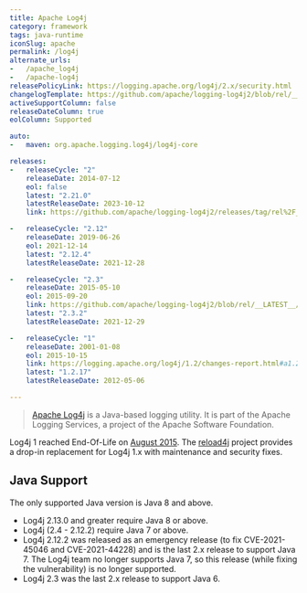 ```yaml
---
title: Apache Log4j
category: framework
tags: java-runtime
iconSlug: apache
permalink: /log4j
alternate_urls:
-   /apache_log4j
-   /apache-log4j
releasePolicyLink: https://logging.apache.org/log4j/2.x/security.html
changelogTemplate: https://github.com/apache/logging-log4j2/blob/rel/__LATEST__/RELEASE-NOTES.md
activeSupportColumn: false
releaseDateColumn: true
eolColumn: Supported

auto:
-   maven: org.apache.logging.log4j/log4j-core

releases:
-   releaseCycle: "2"
    releaseDate: 2014-07-12
    eol: false
    latest: "2.21.0"
    latestReleaseDate: 2023-10-12
    link: https://github.com/apache/logging-log4j2/releases/tag/rel%2F__LATEST__

-   releaseCycle: "2.12"
    releaseDate: 2019-06-26
    eol: 2021-12-14
    latest: "2.12.4"
    latestReleaseDate: 2021-12-28

-   releaseCycle: "2.3"
    releaseDate: 2015-05-10
    eol: 2015-09-20
    link: https://github.com/apache/logging-log4j2/blob/rel/__LATEST__/RELEASE-NOTES.txt
    latest: "2.3.2"
    latestReleaseDate: 2021-12-29

-   releaseCycle: "1"
    releaseDate: 2001-01-08
    eol: 2015-10-15
    link: https://logging.apache.org/log4j/1.2/changes-report.html#a1.2.17
    latest: "1.2.17"
    latestReleaseDate: 2012-05-06

---
```


> [Apache Log4j](https://logging.apache.org/log4j/2.x/) is a Java-based logging utility. It is part
> of the Apache Logging Services, a project of the Apache Software Foundation.

Log4j 1 reached End-Of-Life on [August 2015](https://news.apache.org/foundation/entry/apache_logging_services_project_announces).
The [reload4j](https://reload4j.qos.ch/) project provides a drop-in replacement for Log4j 1.x with
maintenance and security fixes.

## Java Support

The only supported Java version is Java 8 and above.

- Log4j 2.13.0 and greater require Java 8 or above.
- Log4j (2.4 - 2.12.2) require Java 7 or above.
- Log4j 2.12.2 was released as an emergency release (to fix CVE-2021-45046 and CVE-2021-44228) and
  is the last 2.x release to support Java 7. The Log4j team no longer supports Java 7, so this
  release (while fixing the vulnerability) is no longer supported.
- Log4j 2.3 was the last 2.x release to support Java 6.
